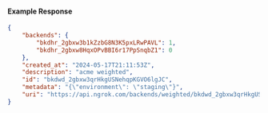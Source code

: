<!-- Code generated for API Clients. DO NOT EDIT. -->

#### Example Response

```json
{
	"backends": {
		"bkdhr_2gbxw3b1kZzbG8N3K5pxLRwPAVL": 1,
		"bkdhr_2gbxw8HqxOPvBBI6r17PpSnqbZ1": 0
	},
	"created_at": "2024-05-17T21:11:53Z",
	"description": "acme weighted",
	"id": "bkdwd_2gbxw3qrHkgUSNehqpKGVO6lgJC",
	"metadata": "{\"environment\": \"staging\"}",
	"uri": "https://api.ngrok.com/backends/weighted/bkdwd_2gbxw3qrHkgUSNehqpKGVO6lgJC"
}
```

